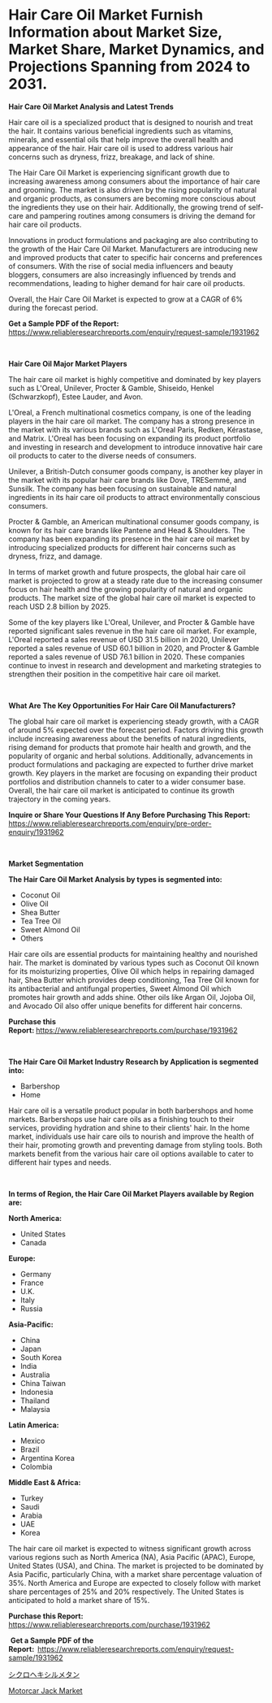 <p><h1>Hair Care Oil Market Furnish Information about Market Size, Market Share, Market Dynamics, and Projections Spanning from 2024 to 2031.</h1></p><p><strong>Hair Care Oil Market Analysis and Latest Trends</strong></p>
<p><p>Hair care oil is a specialized product that is designed to nourish and treat the hair. It contains various beneficial ingredients such as vitamins, minerals, and essential oils that help improve the overall health and appearance of the hair. Hair care oil is used to address various hair concerns such as dryness, frizz, breakage, and lack of shine.</p><p>The Hair Care Oil Market is experiencing significant growth due to increasing awareness among consumers about the importance of hair care and grooming. The market is also driven by the rising popularity of natural and organic products, as consumers are becoming more conscious about the ingredients they use on their hair. Additionally, the growing trend of self-care and pampering routines among consumers is driving the demand for hair care oil products.</p><p>Innovations in product formulations and packaging are also contributing to the growth of the Hair Care Oil Market. Manufacturers are introducing new and improved products that cater to specific hair concerns and preferences of consumers. With the rise of social media influencers and beauty bloggers, consumers are also increasingly influenced by trends and recommendations, leading to higher demand for hair care oil products.</p><p>Overall, the Hair Care Oil Market is expected to grow at a CAGR of 6% during the forecast period.</p></p>
<p><strong>Get a Sample PDF of the Report:&nbsp;</strong> <a href="https://www.reliableresearchreports.com/enquiry/request-sample/1931962">https://www.reliableresearchreports.com/enquiry/request-sample/1931962</a></p>
<p>&nbsp;</p>
<p><strong>Hair Care Oil Major Market Players</strong></p>
<p><p>The hair care oil market is highly competitive and dominated by key players such as L'Oreal, Unilever, Procter & Gamble, Shiseido, Henkel (Schwarzkopf), Estee Lauder, and Avon. </p><p>L'Oreal, a French multinational cosmetics company, is one of the leading players in the hair care oil market. The company has a strong presence in the market with its various brands such as L'Oreal Paris, Redken, Kérastase, and Matrix. L'Oreal has been focusing on expanding its product portfolio and investing in research and development to introduce innovative hair care oil products to cater to the diverse needs of consumers.</p><p>Unilever, a British-Dutch consumer goods company, is another key player in the market with its popular hair care brands like Dove, TRESemmé, and Sunsilk. The company has been focusing on sustainable and natural ingredients in its hair care oil products to attract environmentally conscious consumers.</p><p>Procter & Gamble, an American multinational consumer goods company, is known for its hair care brands like Pantene and Head & Shoulders. The company has been expanding its presence in the hair care oil market by introducing specialized products for different hair concerns such as dryness, frizz, and damage.</p><p>In terms of market growth and future prospects, the global hair care oil market is projected to grow at a steady rate due to the increasing consumer focus on hair health and the growing popularity of natural and organic products. The market size of the global hair care oil market is expected to reach USD 2.8 billion by 2025.</p><p>Some of the key players like L'Oreal, Unilever, and Procter & Gamble have reported significant sales revenue in the hair care oil market. For example, L'Oreal reported a sales revenue of USD 31.5 billion in 2020, Unilever reported a sales revenue of USD 60.1 billion in 2020, and Procter & Gamble reported a sales revenue of USD 76.1 billion in 2020. These companies continue to invest in research and development and marketing strategies to strengthen their position in the competitive hair care oil market.</p></p>
<p>&nbsp;</p>
<p><strong>What Are The Key Opportunities For Hair Care Oil Manufacturers?</strong></p>
<p><p>The global hair care oil market is experiencing steady growth, with a CAGR of around 5% expected over the forecast period. Factors driving this growth include increasing awareness about the benefits of natural ingredients, rising demand for products that promote hair health and growth, and the popularity of organic and herbal solutions. Additionally, advancements in product formulations and packaging are expected to further drive market growth. Key players in the market are focusing on expanding their product portfolios and distribution channels to cater to a wider consumer base. Overall, the hair care oil market is anticipated to continue its growth trajectory in the coming years.</p></p>
<p><strong>Inquire or Share Your Questions If Any Before Purchasing This Report:</strong> <a href="https://www.reliableresearchreports.com/enquiry/pre-order-enquiry/1931962">https://www.reliableresearchreports.com/enquiry/pre-order-enquiry/1931962</a></p>
<p>&nbsp;</p>
<p><strong>Market Segmentation</strong></p>
<p><strong>The Hair Care Oil Market Analysis by types is segmented into:</strong></p>
<p><ul><li>Coconut Oil</li><li>Olive Oil</li><li>Shea Butter</li><li>Tea Tree Oil</li><li>Sweet Almond Oil</li><li>Others</li></ul></p>
<p><p>Hair care oils are essential products for maintaining healthy and nourished hair. The market is dominated by various types such as Coconut Oil known for its moisturizing properties, Olive Oil which helps in repairing damaged hair, Shea Butter which provides deep conditioning, Tea Tree Oil known for its antibacterial and antifungal properties, Sweet Almond Oil which promotes hair growth and adds shine. Other oils like Argan Oil, Jojoba Oil, and Avocado Oil also offer unique benefits for different hair concerns.</p></p>
<p><strong>Purchase this Report:&nbsp;</strong><a href="https://www.reliableresearchreports.com/purchase/1931962">https://www.reliableresearchreports.com/purchase/1931962</a></p>
<p>&nbsp;</p>
<p><strong>The Hair Care Oil Market Industry Research by Application is segmented into:</strong></p>
<p><ul><li>Barbershop</li><li>Home</li></ul></p>
<p><p>Hair care oil is a versatile product popular in both barbershops and home markets. Barbershops use hair care oils as a finishing touch to their services, providing hydration and shine to their clients' hair. In the home market, individuals use hair care oils to nourish and improve the health of their hair, promoting growth and preventing damage from styling tools. Both markets benefit from the various hair care oil options available to cater to different hair types and needs.</p></p>
<p>&nbsp;</p>
<p><strong>In terms of Region, the Hair Care Oil Market Players available by Region are:</strong></p>
<p>
    <p> <strong> North America: </strong>
        <ul>
            <li>United States</li>
            <li>Canada</li>
        </ul>
        </p> 
    <p> <strong> Europe: </strong>
        <ul>
            <li>Germany</li>
            <li>France</li>
            <li>U.K.</li>
            <li>Italy</li>
            <li>Russia</li>
        </ul>
        </p> 
    <p> <strong> Asia-Pacific: </strong>
        <ul>
            <li>China</li>
            <li>Japan</li>
            <li>South Korea</li>
            <li>India</li>
            <li>Australia</li>
            <li>China Taiwan</li>
            <li>Indonesia</li>
            <li>Thailand</li>
            <li>Malaysia</li>
        </ul>
        </p> 
    <p> <strong> Latin America: </strong>
        <ul>
            <li>Mexico</li>
            <li>Brazil</li>
            <li>Argentina Korea</li>
            <li>Colombia</li>
        </ul>
        </p> 
    <p> <strong> Middle East & Africa: </strong>
        <ul>
            <li>Turkey</li>
            <li>Saudi</li>
            <li>Arabia</li>
            <li>UAE</li>
            <li>Korea</li>
        </ul>
    </p>
    </p>
<p><p>The hair care oil market is expected to witness significant growth across various regions such as North America (NA), Asia Pacific (APAC), Europe, United States (USA), and China. The market is projected to be dominated by Asia Pacific, particularly China, with a market share percentage valuation of 35%. North America and Europe are expected to closely follow with market share percentages of 25% and 20% respectively. The United States is anticipated to hold a market share of 15%.</p></p>
<p><strong>Purchase this Report: </strong><a href="https://www.reliableresearchreports.com/purchase/1931962">https://www.reliableresearchreports.com/purchase/1931962</a></p>
<p>&nbsp;<strong>Get a Sample PDF of the Report:&nbsp;&nbsp;</strong><a href="https://www.reliableresearchreports.com/enquiry/request-sample/1931962">https://www.reliableresearchreports.com/enquiry/request-sample/1931962</a></p>
<p><strong></strong></p>
<p><p><a href="https://github.com/oqoeusbvpadwjs08/Market-Research-Report-List-1/blob/main/79107154909.md">シクロヘキシルメタン</a></p><p><a href="https://cautious-neon-760.notion.site/Motorcar-Jack-Market-Challenges-Opportunities-and-Growth-Drivers-and-Major-Market-Players-forecas-72f81a34b15d449c8a13e572bd4f76ea">Motorcar Jack Market</a></p></p>